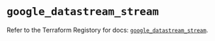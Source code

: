 # `google_datastream_stream`

Refer to the Terraform Registory for docs: [`google_datastream_stream`](https://registry.terraform.io/providers/hashicorp/google/4.83.0/docs/resources/datastream_stream).
